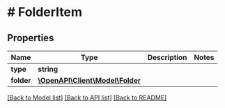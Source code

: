 # # FolderItem

## Properties

Name | Type | Description | Notes
------------ | ------------- | ------------- | -------------
**type** | **string** |  |
**folder** | [**\OpenAPI\Client\Model\Folder**](Folder.md) |  |

[[Back to Model list]](../../README.md#models) [[Back to API list]](../../README.md#endpoints) [[Back to README]](../../README.md)
